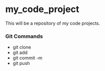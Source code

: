 # my_code_project
This will be a repository of my code projects.

### Git Commands
* git clone
* git add
* git commit -m
* git push